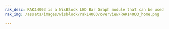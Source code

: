 ```yaml
---
rak_desc: RAK14003 is a WisBlock LED Bar Graph module that can be used to build a multipurpose graphic feedback display.
rak_img: /assets/images/wisblock/rak14003/overview/RAK14003_home.png

---
```


<rk-redirect to="/Product-Categories/WisBlock/RAK14003/Overview/" />
